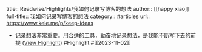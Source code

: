 title:: Readwise/Highlights/我如何记录写博客的想法
author:: [[happy xiao]]
full-title:: 我如何记录写博客的想法
category:: #articles
url:: https://www.kele.me/p/keep-ideas

- 记录想法非常重要。用合适的工具，勤奋地记录想法，是我能不断写下去的前提 ([View Highlight](https://read.readwise.io/read/01he5w2gynf7gpa8wxq2n8f89e)) #Highlight #[[2023-11-02]]